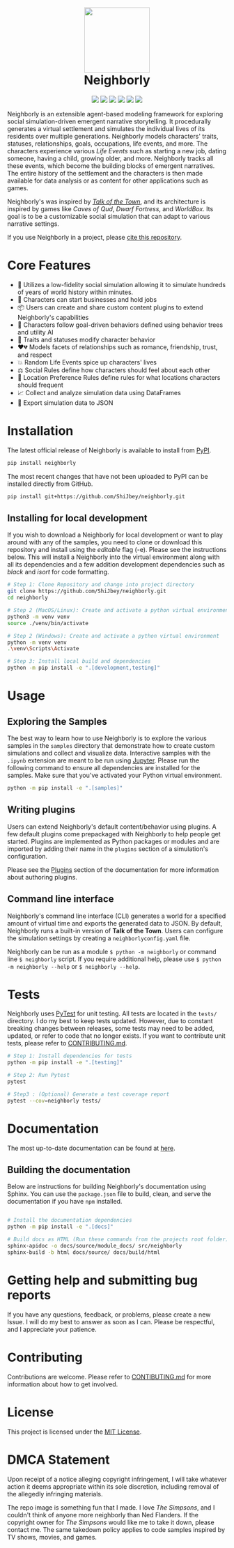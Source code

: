 <h1 align="center">
  <img
    width="150"
    height="150"
    src="https://user-images.githubusercontent.com/11076525/165836171-9ffdea6e-1633-440c-be06-b46e1e3e4e04.png"
  >
  <br>
  Neighborly
</h1>

<p align="center">
  <img src="https://img.shields.io/pypi/v/neighborly">
  <img src="https://img.shields.io/pypi/pyversions/neighborly">
  <img src="https://img.shields.io/pypi/l/neighborly">
  <img src="https://img.shields.io/pypi/dm/neighborly">
  <img src="https://img.shields.io/badge/code%20style-black-black">
  <img src="https://img.shields.io/badge/%20imports-isort-%231674b1?style=flat&labelColor=ef8336">
</p>

Neighborly is an extensible agent-based modeling framework for exploring social simulation-driven emergent narrative
storytelling. It procedurally generates a virtual settlement and simulates the individual lives of its residents over
multiple generations. Neighborly models characters' traits, statuses, relationships, goals, occupations, life events,
and more. The characters experience various _Life Events_ such as starting a new job, dating someone, having a child,
growing older, and more. Neighborly tracks all these events, which become the building blocks of emergent narratives.
The entire history of the settlement and the characters is then made available for data analysis or as content for other
applications such as games.

Neighborly's was inspired by [_Talk of the Town_](https://github.com/james-owen-ryan/talktown), and its
architecture is inspired by games like _Caves of Qud_, _Dwarf Fortress_, and _WorldBox_. Its goal is to be a
customizable social simulation that can adapt to various narrative settings.

If you use Neighborly in a project, please [cite this repository](./CITATION.bib).

# Core Features

- 🚀 Utilizes a low-fidelity social simulation allowing it to simulate hundreds of years of world history within minutes.
- 👔 Characters can start businesses and hold jobs
- 📦 Users can create and share custom content plugins to extend Neighborly's capabilities
- 🤖 Characters follow goal-driven behaviors defined using behavior trees and utility AI
- ️🧬 Traits and statuses modify character behavior
- ❤️💔 Models facets of relationships such as romance, friendship, trust, and respect
- 💥 Random Life Events spice up characters' lives
- ⚖️ Social Rules define how characters should feel about each other
- 🏬 Location Preference Rules define rules for what locations characters should frequent
- 📈 Collect and analyze simulation data using DataFrames
- 📜 Export simulation data to JSON

# Installation

The latest official release of Neighborly is available to install from [PyPI](https://pypi.org/project/neighborly/).

```bash
pip install neighborly
```

The most recent changes that have not been uploaded to PyPI can be installed directly from GitHub.

```bash
pip install git+https://github.com/ShiJbey/neighborly.git
```

## Installing for local development

If you wish to download a Neighborly for local development or want to play around with
any of the samples, you need to clone or download this repository and install
using the _editable_ flag (-e). Please see the instructions below. This will install
a Neighborly into the virtual environment along with all its dependencies and a few
addition development dependencies such as _black_ and _isort_ for code formatting.

```bash
# Step 1: Clone Repository and change into project directory
git clone https://github.com/ShiJbey/neighborly.git
cd neighborly

# Step 2 (MacOS/Linux): Create and activate a python virtual environment
python3 -m venv venv
source ./venv/bin/activate

# Step 2 (Windows): Create and activate a python virtual environment
python -m venv venv
.\venv\Scripts\Activate

# Step 3: Install local build and dependencies
python -m pip install -e ".[development,testing]"
```

# Usage

## Exploring the Samples

The best way to learn how to use Neighborly is to explore the various samples in the `samples` directory
that demonstrate how to create custom simulations and collect and visualize data. Interactive samples with the `.ipynb`
extension are meant to be run using [Jupyter](https://jupyter.org/). Please run the following command to ensure all
dependencies are installed for the samples. Make sure that you've activated your Python virtual environment.

```bash
python -m pip install -e ".[samples]"
```

## Writing plugins

Users can extend Neighborly's default content/behavior using plugins. A few default plugins come prepackaged with
Neighborly to help people get started. Plugins are implemented as Python packages or modules and are imported by adding
their name in the `plugins` section of a simulation's configuration.

Please see the [Plugins](https://shijbey.github.io/neighborly/plugins.html) section of the documentation for more
information about authoring plugins.

## Command line interface

Neighborly's command line interface (CLI) generates a world for a specified amount of virtual
time and exports the generated data to JSON. By default, Neighborly runs a built-in version of **Talk of the Town**.
Users can configure the simulation settings by creating a `neighborlyconfig.yaml` file.

Neighborly can be run as a module `$ python -m neighborly` or command line `$ neighborly` script. If you require
additional help, please use `$ python -m neighborly --help` or `$ neighborly --help`.

# Tests

Neighborly uses [PyTest](https://docs.pytest.org/) for unit testing. All tests are located in the `tests/` directory. I
do my best to keep tests updated. However, due to constant breaking changes between releases, some tests may need to be
added, updated, or refer to code that no longer exists. If you want to contribute unit tests, please refer
to [CONTRIBUTING.md](./CONTRIBUTING.md).

```bash
# Step 1: Install dependencies for tests
python -m pip install -e ".[testing]"

# Step 2: Run Pytest
pytest

# Step3 : (Optional) Generate a test coverage report
pytest --cov=neighborly tests/
```

# Documentation

The most up-to-date documentation can be found at [here](https://shijbey.github.io/neighborly/).

## Building the documentation

Below are instructions for building Neighborly's documentation using Sphinx. You can use the `package.json` file to
build, clean, and serve the documentation if you have `npm` installed.

```bash

# Install the documentation dependencies
python -m pip install -e ".[docs]"

# Build docs as HTML (Run these commands from the projects root folder)
sphinx-apidoc -o docs/source/module_docs/ src/neighborly
sphinx-build -b html docs/source/ docs/build/html
```

# Getting help and submitting bug reports

If you have any questions, feedback, or problems, please create a new Issue. I will do my best to answer as soon as I
can. Please be respectful, and I appreciate your patience.

# Contributing

Contributions are welcome. Please refer to [CONTIBUTING.md](./CONTRIBUTING.md) for more information about how to get
involved.

# License

This project is licensed under the [MIT License](./LICENSE).

# DMCA Statement

Upon receipt of a notice alleging copyright infringement, I will take whatever action it deems appropriate within its
sole discretion, including removal of the allegedly infringing materials.

The repo image is something fun that I made. I love _The Simpsons_, and I couldn't think of anyone more neighborly than
Ned Flanders. If the copyright owner for _The Simpsons_ would like me to take it down, please contact me. The same
takedown policy applies to code samples inspired by TV shows, movies, and games.
